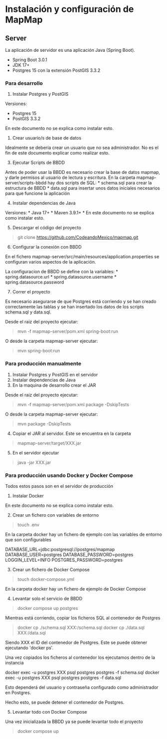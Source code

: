 # Instalación y configuración de MapMap

## Server

La aplicación de servidor es una aplicación Java (Spring Boot).
* Spring Boot 3.0.1
* JDK 17+
* Postgres 15 con la extensión PostGIS 3.3.2

### Para desarrollo

1. Instalar Postgres y PostGIS

Versiones:
   * Postgres 15
   * PostGIS 3.3.2

En este documento no se explica como instalar esto.

1. Crear usuario/s de base de datos

Idealmente se debería crear un usuario que no sea administrador. No es el fin de este documento explicar como realizar esto.

3. Ejecutar Scripts de BBDD

Antes de poder usar la BBDD es necesario crear la base de datos mapmap, y darle permisos al usuario de lectura y escritura.
En la carpeta mapmap-server/scripts-bbdd hay dos scripts de SQL:
    * schema.sql para crear la estructura de BBDD
    * data.sql para insertar unos datos iniciales necesarios para que funcione la aplicación

4. Instalar dependencias de Java

Versiones:
    * Java 17+
    * Maven 3.9.1+
    *
En este documento no se explica como instalar esto.

5. Descargar el código del proyecto

> git clone https://github.com/CodeandoMexico/mapmap.git

6. Configurar la conexión con BBDD

En el fichero mapmap-server/src/main/resources/application.properties se configuran varios aspectos de la aplicación.

La configuracion de BBDD se define con la variables:
    * spring.datasource.url
    * spring.datasource.username
    * spring.datasource.password

7. Correr el proyecto

Es necesario asegurarse de que Postgres está corriendo y se han creado correctamente las tablas y se han insertado los datos de los scripts schema.sql y data.sql.

Desde el raiz del proyecto ejecutar:
> mvn -f mapmap-server/pom.xml spring-boot:run

O desde la carpeta mapmap-server ejecutar:
> mvn spring-boot:run

### Para producción manualmente

1. Instalar Postgres y PostGIS en el servidor
2. Instalar dependencias de Java
3. En la maquina de desarrollo crear el JAR

Desde el raiz del proyecto ejecutar:
> mvn -f mapmap-server/pom.xml package -DskipTests

O desde la carpeta mapmap-server ejecutar:
> mvn package -DskipTests

4. Copiar el JAR al servidor. Este se encuentra en la carpeta

> mapmap-server/target/XXX.jar

5. En el servidor ejecutar

> java -jar XXX.jar

### Para producción usando Docker y Docker Compose

Todos estos pasos son en el servidor de producción

1. Instalar Docker

En este documento no se explica como instalar esto.

2. Crear un fichero con variables de entorno

> touch .env

En la carpeta docker hay un fichero de ejemplo con las variables de entorno que son configurables

DATABASE_URL=jdbc:postgresql://postgres/mapmap
DATABASE_USER=postgres
DATABASE_PASSWORD=postgres
LOGGIN_LEVEL=INFO
POSTGRES_PASSWORD=postgres

3. Crear un fichero de Docker Compose

> touch docker-compose.yml

En la carpeta docker hay un fichero de ejemplo de Docker Compose

4. Levantar solo el servicio de BBDD

> docker compose up postgres

Mientras está corriendo, copiar los ficheros SQL al contenedor de Postgres

> docker cp ./schema.sql XXX:/schema.sql
> docker cp ./data.sql XXX:/data.sql

Siendo XXX el ID del contenedor de Postgres. Este se puede obtener ejecutando 'docker ps'.

Una vez copiados los ficheros al contenedor los ejecutamos dentro de la instancia

docker exec -u postgres XXX psql postgres postgres -f schema.sql
docker exec -u postgres XXX psql postgres postgres -f data.sql

Esto dependerá del usuario y contraseña configurado como administrador en Postgres.

Hecho esto, se puede detener el contenedor de Postgres.

5. Levantar todo con Docker Compose

Una vez inicializada la BBDD ya se puede levantar todo el proyecto

> docker compose up
